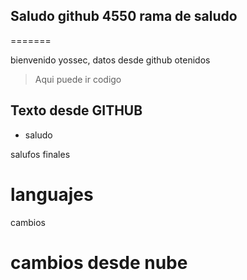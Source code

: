 ## Saludo github 4550 rama de saludo
=======

bienvenido yossec, datos desde github otenidos
> Aqui puede ir codigo
>
## Texto desde GITHUB
 - saludo

salufos finales
# languajes
 cambios 
 # cambios desde nube
